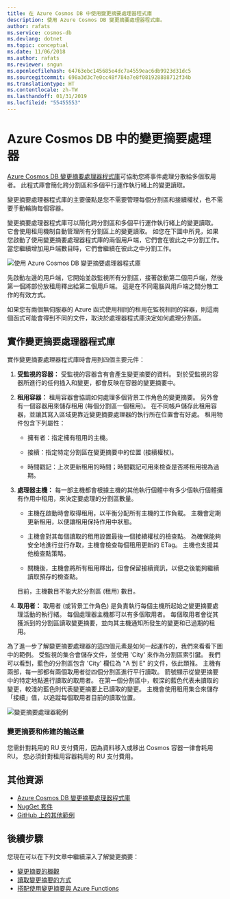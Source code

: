 ```yaml
---
title: 在 Azure Cosmos DB 中使用變更摘要處理器程式庫
description: 使用 Azure Cosmos DB 變更摘要處理器程式庫。
author: rafats
ms.service: cosmos-db
ms.devlang: dotnet
ms.topic: conceptual
ms.date: 11/06/2018
ms.author: rafats
ms.reviewer: sngun
ms.openlocfilehash: 64763ebc145685e4dc7a4559eac6db9923d31dc5
ms.sourcegitcommit: 698a3d3c7e0cc48f784a7e8f081928888712f34b
ms.translationtype: HT
ms.contentlocale: zh-TW
ms.lasthandoff: 01/31/2019
ms.locfileid: "55455553"
---
```

# <a name="change-feed-processor-in-azure-cosmos-db"></a>Azure Cosmos DB 中的變更摘要處理器 

[Azure Cosmos DB 變更摘要處理器程式庫](sql-api-sdk-dotnet-changefeed.md)可協助您將事件處理分散給多個取用者。 此程式庫會簡化跨分割區和多個平行運作執行緒上的變更讀取。

變更摘要處理器程式庫的主要優點是您不需要管理每個分割區和接續權杖，也不需要手動輪詢每個容器。

變更摘要處理器程式庫可以簡化跨分割區和多個平行運作執行緒上的變更讀取。 它會使用租用機制自動管理所有分割區上的變更讀取。 如您在下圖中所見，如果您啟動了使用變更摘要處理器程式庫的兩個用戶端，它們會在彼此之中分割工作。 當您繼續增加用戶端數目時，它們會繼續在彼此之中分割工作。

![使用 Azure Cosmos DB 變更摘要處理器程式庫](./media/change-feed-processor/change-feed-output.png)

先啟動左邊的用戶端，它開始並啟監視所有分割區，接著啟動第二個用戶端，然後第一個將部份放租用釋出給第二個用戶端。 這是在不同電腦與用戶端之間分散工作的有效方式。

如果您有兩個無伺服器的 Azure 函式使用相同的租用在監視相同的容器，則這兩個函式可能會得到不同的文件，取決於處理器程式庫決定如何處理分割區。

## <a name="implementing-the-change-feed-processor-library"></a>實作變更摘要處理器程式庫

實作變更摘要處理器程式庫時會用到四個主要元件： 

1. **受監視的容器：** 受監視的容器含有會產生變更摘要的資料。 對於受監視的容器所進行的任何插入和變更，都會反映在容器的變更摘要中。

1. **租用容器：** 租用容器會協調如何處理多個背景工作角色的變更摘要。 另外會有一個容器用來儲存租用 (每個分割區一個租用)。 在不同帳戶儲存此租用容器，並讓其寫入區域更靠近變更摘要處理器的執行所在位置會有好處。 租用物件包含下列屬性：

   * 擁有者：指定擁有租用的主機。

   * 接續：指定特定分割區在變更摘要中的位置 (接續權杖)。

   * 時間戳記：上次更新租用的時間；時間戳記可用來檢查是否將租用視為過期。

1. **處理器主機：** 每一部主機都會根據主機的其他執行個體中有多少個執行個體擁有作用中租用，來決定要處理的分割區數量。

   * 主機在啟動時會取得租用，以平衡分配所有主機的工作負載。 主機會定期更新租用，以便讓租用保持作用中狀態。

   * 主機會對其每個讀取的租用設置最後一個接續權杖的檢查點。 為確保能夠安全地進行並行存取，主機會檢查每個租用更新的 ETag。 主機也支援其他檢查點策略。

   * 關機後，主機會將所有租用釋出，但會保留接續資訊，以便之後能夠繼續讀取預存的檢查點。

   目前，主機數目不能大於分割區 (租用) 數目。

1. **取用者：** 取用者 (或背景工作角色) 是負責執行每個主機所起始之變更摘要處理活動的執行緒。 每個處理器主機都可以有多個取用者。 每個取用者會從其獲派到的分割區讀取變更摘要，並向其主機通知所發生的變更和已過期的租用。

為了進一步了解變更摘要處理器的這四個元素是如何一起運作的，我們來看看下圖中的範例。 受監視的集合會儲存文件，並使用 'City' 來作為分割區索引鍵。 我們可以看到，藍色的分割區包含 'City' 欄位為 "A 到 E" 的文件，依此類推。 主機有兩部，每一部都有兩個取用者從四個分割區進行平行讀取。 箭號顯示從變更摘要中的特定地點進行讀取的取用者。 在第一個分割區中，較深的藍色代表未讀取的變更，較淺的藍色則代表變更摘要上已讀取的變更。 主機會使用租用集合來儲存「接續」值，以追蹤每個取用者目前的讀取位置。

![變更摘要處理器範例](./media/change-feed-processor/changefeedprocessor.png)

### <a name="change-feed-and-provisioned-throughput"></a>變更摘要和佈建的輸送量

您需針對耗用的 RU 支付費用，因為資料移入或移出 Cosmos 容器一律會耗用 RU。 您必須針對租用容器耗用的 RU 支付費用。

## <a name="additional-resources"></a>其他資源

* [Azure Cosmos DB 變更摘要處理器程式庫](sql-api-sdk-dotnet-changefeed.md)
* [NugGet 套件](https://www.nuget.org/packages/Microsoft.Azure.DocumentDB.ChangeFeedProcessor/)
* [GitHub 上的其他範例](https://github.com/Azure/azure-documentdb-dotnet/tree/master/samples/ChangeFeedProcessor)

## <a name="next-steps"></a>後續步驟

您現在可以在下列文章中繼續深入了解變更摘要：

* [變更摘要的概觀](change-feed.md)
* [讀取變更摘要的方式](read-change-feed.md)
* [搭配使用變更摘要與 Azure Functions](change-feed-functions.md)
